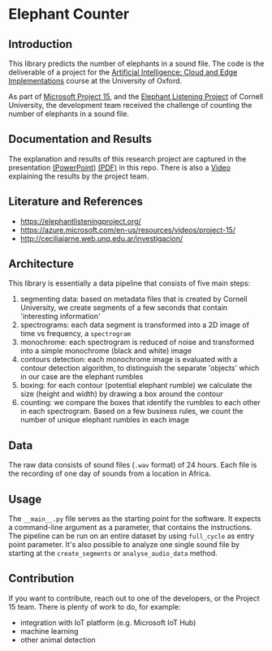 # Elephant Counter

## Introduction
This library predicts the number of elephants in a sound file.
The code is the deliverable of a project for the [Artificial Intelligence: Cloud and Edge Implementations](https://www.conted.ox.ac.uk/courses/artificial-intelligence-cloud-and-edge-implementations) course at the University of Oxford.

As part of [Microsoft Project 15](https://microsoft.github.io/project15/), and the [Elephant Listening Project](https://elephantlisteningproject.org/) of Cornell University,
the development team received the challenge of counting the number of elephants in a sound file.

## Documentation and Results
The explanation and results of this research project are captured in the presentation [(PowerPoint)](Project%2015%20Group%204.pptx) [(PDF)](Project%2015%20Group%204.pdf) in this repo.
There is also a [Video](TODO) explaining the results by the project team.

## Literature and References
* https://elephantlisteningproject.org/
* https://azure.microsoft.com/en-us/resources/videos/project-15/
* http://ceciliajarne.web.unq.edu.ar/investigacion/

## Architecture
This library is essentially a data pipeline that consists of five main steps:
1. segmenting data: based on metadata files that is created by Cornell University, 
   we create segments of a few seconds that contain 'interesting information'
2. spectrograms: each data segment is transformed into a 2D image of time vs frequency, a `spectrogram`
3. monochrome: each spectrogram is reduced of noise and transformed into a simple monochrome (black and white) image
4. contours detection: each monochrome image is evaluated with a contour detection algorithm, to distinguish the separate 'objects' which in our case are the elephant rumbles
5. boxing: for each contour (potential elephant rumble) we calculate the size (height and width) by drawing a box around the contour
6. counting: we compare the boxes that identify the rumbles to each other in each spectrogram. Based on a few business rules, we count the number of unique elephant rumbles in each image

## Data
The raw data consists of sound files (`.wav` format) of 24 hours.
Each file is the recording of one day of sounds from a location in Africa.

## Usage
The `__main__.py` file serves as the starting point for the software.
It expects a command-line argument as a parameter, that contains the instructions.
The pipeline can be run on an entire dataset by using `full_cycle` as entry point parameter.
It's also possible to analyze one single sound file by starting at the `create_segments` or `analyse_audio_data` method.

## Contribution
If you want to contribute, reach out to one of the developers, or the Project 15 team.
There is plenty of work to do, for example:
- integration with IoT platform (e.g. Microsoft IoT Hub)
- machine learning
- other animal detection
